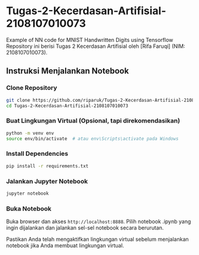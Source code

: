 # Tugas-2-Kecerdasan-Artifisial-2108107010073
Example of NN code for MNIST Handwritten Digits using Tensorflow
Repository ini berisi Tugas 2 Kecerdasan Artifisial oleh [Rifa Faruqi] (NIM: 2108107010073).

## Instruksi Menjalankan Notebook

### Clone Repository

```bash
git clone https://github.com/riparuk/Tugas-2-Kecerdasan-Artifisial-2108107010073.git
cd Tugas-2-Kecerdasan-Artifisial-2108107010073
```

### Buat Lingkungan Virtual (Opsional, tapi direkomendasikan) 
```bash
python -m venv env
source env/bin/activate  # atau env\Scripts\activate pada Windows
```

### Install Dependencies
```bash
pip install -r requirements.txt
```

### Jalankan Jupyter Notebook
```bash
jupyter notebook
```

### Buka Notebook
Buka browser dan akses `http://localhost:8888`. Pilih notebook .ipynb yang ingin dijalankan dan jalankan sel-sel notebook secara berurutan.

Pastikan Anda telah mengaktifkan lingkungan virtual sebelum menjalankan notebook jika Anda membuat lingkungan virtual.

